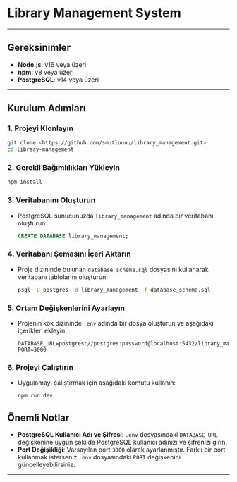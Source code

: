 
# Library Management System

---

## Gereksinimler

- **Node.js**: v16 veya üzeri
- **npm**: v8 veya üzeri
- **PostgreSQL**: v14 veya üzeri

---

## Kurulum Adımları

### 1. Projeyi Klonlayın
```bash
git clone <https://github.com/smutluuuu/library_management.git>
cd library-management
```

### 2. Gerekli Bağımlılıkları Yükleyin
```bash
npm install
```

### 3. Veritabanını Oluşturun
- PostgreSQL sunucunuzda `library_management` adında bir veritabanı oluşturun:
  ```sql
  CREATE DATABASE library_management;
  ```

### 4. Veritabanı Şemasını İçeri Aktarın
- Proje dizininde bulunan `database_schema.sql` dosyasını kullanarak veritabanı tablolarını oluşturun:
  ```bash
  psql -U postgres -d library_management -f database_schema.sql
  ```

### 5. Ortam Değişkenlerini Ayarlayın
- Projenin kök dizininde `.env` adında bir dosya oluşturun ve aşağıdaki içerikleri ekleyin:
  ```env
  DATABASE_URL=postgres://postgres:password@localhost:5432/library_management
  PORT=3000
  ```

### 6. Projeyi Çalıştırın
- Uygulamayı çalıştırmak için aşağıdaki komutu kullanın:
  ```bash
  npm run dev
  ```

## Önemli Notlar

- **PostgreSQL Kullanıcı Adı ve Şifresi**: `.env` dosyasındaki `DATABASE_URL` değişkenine uygun şekilde PostgreSQL kullanıcı adınızı ve şifrenizi girin.
- **Port Değişikliği**: Varsayılan port `3000` olarak ayarlanmıştır. Farklı bir port kullanmak isterseniz `.env` dosyasındaki `PORT` değişkenini güncelleyebilirsiniz.

---